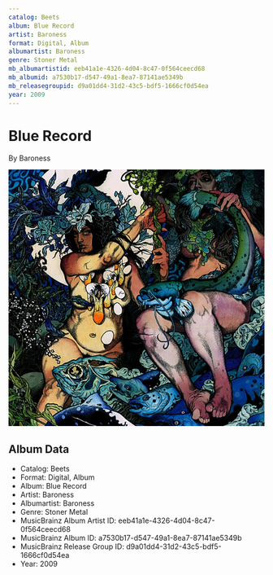 ```yaml
---
catalog: Beets
album: Blue Record
artist: Baroness
format: Digital, Album
albumartist: Baroness
genre: Stoner Metal
mb_albumartistid: eeb41a1e-4326-4d04-8c47-0f564ceecd68
mb_albumid: a7530b17-d547-49a1-8ea7-87141ae5349b
mb_releasegroupid: d9a01dd4-31d2-43c5-bdf5-1666cf0d54ea
year: 2009
---
```


# Blue Record

By Baroness

![](../../assets/beetscovers/Baroness-Blue_Record.jpg)

## Album Data

- Catalog: Beets
- Format: Digital, Album
- Album: Blue Record
- Artist: Baroness
- Albumartist: Baroness
- Genre: Stoner Metal
- MusicBrainz Album Artist ID: eeb41a1e-4326-4d04-8c47-0f564ceecd68
- MusicBrainz Album ID: a7530b17-d547-49a1-8ea7-87141ae5349b
- MusicBrainz Release Group ID: d9a01dd4-31d2-43c5-bdf5-1666cf0d54ea
- Year: 2009


